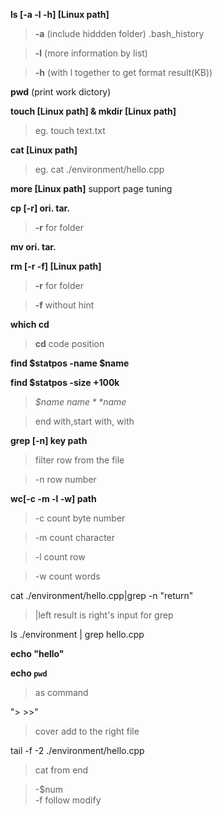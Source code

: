 **ls [-a -l -h] [Linux path]**

>**-a** (include hiddden folder)  .bash_history

>**-l** (more information by list)

>**-h** (with l together to get format result(KB))

**pwd**
(print work dictory)

**touch [Linux path] & mkdir [Linux path]**

>eg. touch text.txt

**cat [Linux path]**

>eg. cat ./environment/hello.cpp

**more [Linux path]**  support page tuning

**cp [-r] ori. tar.**

>**-r** for folder

**mv ori. tar.**

**rm [-r -f] [Linux path]**

>**-r** for folder

>**-f** without hint

**which cd** 

>**cd** code position

**find $statpos -name $name**

**find $statpos -size +100k**

>*$name $name* *$name*

>end with,start with, with

**grep [-n] key path** 

>filter row from the file

>-n row number

**wc[-c -m -l -w] path**

>-c  count byte number

>-m  count character

>-l  count row

>-w  count words 

cat ./environment/hello.cpp|grep -n "return"    

>|left result is right's input  for grep

ls ./environment | grep hello.cpp

**echo "hello"**

**echo `pwd`**

>as command


"> >>"

>cover add to the right file

tail -f -2 ./environment/hello.cpp

>  cat from end  

>-$num    
>-f follow modify